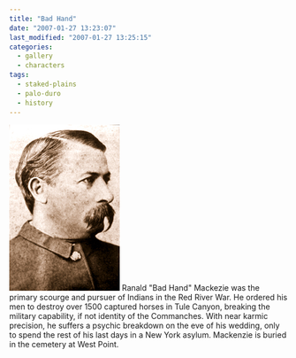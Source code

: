 ```yaml
---
title: "Bad Hand"
date: "2007-01-27 13:23:07"
last_modified: "2007-01-27 13:25:15"
categories:
  - gallery
  - characters
tags:
  - staked-plains
  - palo-duro
  - history
---
```

![129](/images/gallery/129.jpg)
Ranald "Bad Hand" Mackezie was the primary scourge and pursuer of Indians in the Red River War. He ordered his men to destroy over 1500 captured horses in Tule Canyon, breaking the military capability, if not identity of the Commanches. With near karmic precision, he suffers a psychic breakdown on the eve of his wedding, only to spend the rest of his last days in a New York asylum. Mackenzie is buried in the cemetery at West Point.

